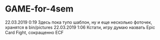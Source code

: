 # GAME-for-4sem
22.03.2019 0:19 Здесь пока тупо шаблон, ну и еще несколько фоточек, хранятся в bin/pictures 
22.03.2019 1:06 Кстати, игру думаю назвать Epic Card Fight, сокращенно ECF
